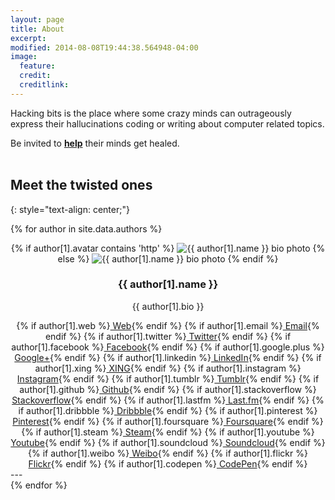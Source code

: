 ```yaml
---
layout: page
title: About
excerpt:
modified: 2014-08-08T19:44:38.564948-04:00
image:
  feature:
  credit:
  creditlink:
---
```


Hacking bits is the place where some crazy minds can outrageously express their hallucinations coding or writing about computer related topics.

Be invited to **[help](http://github.com/hackingbits)** their minds get healed.
<br /><br />

## Meet the twisted ones
{: style="text-align: center;"}
<br />

{% for author in site.data.authors %}
  <center><div itemscope itemtype="http://schema.org/Person">
  {% if author[1].avatar contains 'http' %}
    <img src="{{ author[1].avatar }}" class="bio-photo" alt="{{ author[1].name }} bio photo">
  {% else %}
    <img src="{{ site.url }}/images/{{ author[1].avatar }}" class="bio-photo" alt="{{ author[1].name }} bio photo">
  {% endif %}

  <h3 itemprop="name">{{ author[1].name }}</h3>
    <p>{{ author[1].bio }}</p>
    {% if author[1].web %}<a href="{{ author[1].web }}" class="author-social" target="_blank"><i class="fa fa-fw fa-globe"></i> Web</a>{% endif %}    
    {% if author[1].email %}<a href="mailto:{{ author[1].email }}" class="author-social" target="_blank"><i class="fa fa-fw fa-envelope-square"></i> Email</a>{% endif %}
    {% if author[1].twitter %}<a href="http://twitter.com/{{ author[1].twitter }}" class="author-social" target="_blank"><i class="fa fa-fw fa-twitter-square"></i> Twitter</a>{% endif %}
    {% if author[1].facebook %}<a href="http://facebook.com/{{ author[1].facebook }}" class="author-social" target="_blank"><i class="fa fa-fw fa-facebook-square"></i> Facebook</a>{% endif %}
    {% if author[1].google.plus %}<a href="http://plus.google.com/+{{ author[1].google.plus }}" class="author-social" target="_blank"><i class="fa fa-fw fa-google-plus-square"></i> Google+</a>{% endif %}
    {% if author[1].linkedin %}<a href="http://linkedin.com/in/{{ author[1].linkedin }}" class="author-social" target="_blank"><i class="fa fa-fw fa-linkedin-square"></i> LinkedIn</a>{% endif %}
    {% if author[1].xing %}<a href="http://www.xing.com/profile/{{ author[1].xing }}" class="author-social" target="_blank"><i class="fa fa-fw fa-xing-square"></i> XING</a>{% endif %}
    {% if author[1].instagram %}<a href="http://instagram.com/{{ author[1].instagram }}" class="author-social" target="_blank"><i class="fa fa-fw fa-instagram"></i> Instagram</a>{% endif %}
    {% if author[1].tumblr %}<a href="http://{{ author[1].tumblr }}.tumblr.com" class="author-social" target="_blank"><i class="fa fa-fw fa-tumblr-square"></i> Tumblr</a>{% endif %}
    {% if author[1].github %}<a href="http://github.com/{{ author[1].github }}" class="author-social" target="_blank"><i class="fa fa-fw fa-github"></i> Github</a>{% endif %}
    {% if author[1].stackoverflow %}<a href="http://stackoverflow.com/users/{{ author[1].stackoverflow }}" class="author-social" target="_blank"><i class="fa fa-fw fa-stack-overflow"></i> Stackoverflow</a>{% endif %}
    {% if author[1].lastfm %}<a href="http://lastfm.com/user/{{ author[1].lastfm }}" class="author-social" target="_blank"><i class="fa fa-fw fa-music"></i> Last.fm</a>{% endif %}
    {% if author[1].dribbble %}<a href="http://dribbble.com/{{ author[1].dribbble }}" class="author-social" target="_blank"><i class="fa fa-fw fa-dribbble"></i> Dribbble</a>{% endif %}
    {% if author[1].pinterest %}<a href="http://www.pinterest.com/{{ author[1].pinterest }}" class="author-social" target="_blank"><i class="fa fa-fw fa-pinterest"></i> Pinterest</a>{% endif %}
    {% if author[1].foursquare %}<a href="http://foursquare.com/{{ author[1].foursquare }}" class="author-social" target="_blank"><i class="fa fa-fw fa-foursquare"></i> Foursquare</a>{% endif %}
    {% if author[1].steam %}<a href="http://steamcommunity.com/id/{{ author[1].steam }}" class="author-social" target="_blank"><i class="fa fa-fw fa-steam-square"></i> Steam</a>{% endif %}
    {% if author[1].youtube %}<a href="https://youtube.com/user/{{ author[1].youtube }}" class="author-social" target="_blank"><i class="fa fa-fw fa-youtube-square"></i> Youtube</a>{% endif %}
    {% if author[1].soundcloud %}<a href="http://soundcloud.com/{{ author[1].soundcloud }}" class="author-social" target="_blank"><i class="fa fa-fw fa-soundcloud"></i> Soundcloud</a>{% endif %}
    {% if author[1].weibo %}<a href="http://www.weibo.com/{{ author[1].weibo }}" class="author-social" target="_blank"><i class="fa fa-fw fa-weibo"></i> Weibo</a>{% endif %}
    {% if author[1].flickr %}<a href="http://www.flickr.com/{{ author[1].flickr }}" class="author-social" target="_blank"><i class="fa fa-fw fa-flickr"></i> Flickr</a>{% endif %}
    {% if author[1].codepen %}<a href="http://codepen.io/{{ author[1].codepen }}" class="author-social" target="_blank"><i class="fa fa-fw fa-codepen"></i> CodePen</a>{% endif %}    
  </div>
  </center>  
  ---
  <br />
{% endfor %}
